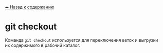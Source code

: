 [⬅ Назад к содержанию](../README.md)

# git checkout

Команда `git checkout` используется для переключения веток и выгрузки их содержимого в рабочий каталог.